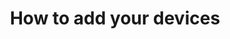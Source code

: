 ---
# This top area is to give jekyll information about the page.
layout: page
permalink: /users/adding-devices/
title: How to add your devices
---